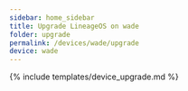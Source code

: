 ```yaml
---
sidebar: home_sidebar
title: Upgrade LineageOS on wade
folder: upgrade
permalink: /devices/wade/upgrade
device: wade
---
```

{% include templates/device_upgrade.md %}
